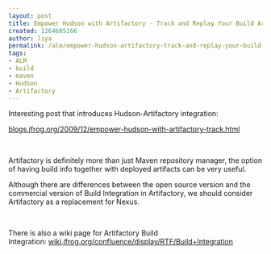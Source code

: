 ```yaml
---
layout: post
title: Empower Hudson with Artifactory - Track and Replay Your Build Artifacts
created: 1264605166
author: liya
permalink: /alm/empower-hudson-artifactory-track-and-replay-your-build-artifacts
tags:
- ALM
- build
- maven
- Hudson
- Artifactory
---
```

<p>Interesting post that introduces Hudson-Artifactory integration:</p>
<p><a href="http://blogs.jfrog.org/2009/12/empower-hudson-with-artifactory-track.html">blogs.jfrog.org/2009/12/empower-hudson-with-artifactory-track.html</a></p>
<p>&nbsp;</p>
<p>Artifactory is definitely more than just Maven repository manager, the option of having build info together with deployed artifacts can be very useful.</p>
<p>Although there are differences between the open source version and the commercial version of Build Integration in Artifactory, we should consider Artifactory as a replacement for Nexus.</p>
<p>&nbsp;</p>
<p>There is also a wiki page for Artifactory Build Integration:&nbsp;<a href="http://wiki.jfrog.org/confluence/display/RTF/Build+Integration">wiki.jfrog.org/confluence/display/RTF/Build+Integration</a></p>
<p>&nbsp;</p>
<p>&nbsp;</p>
<p>&nbsp;</p>
